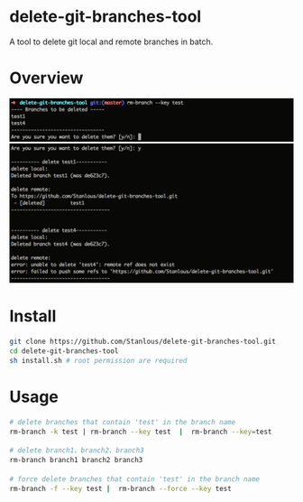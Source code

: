 # delete-git-branches-tool
A tool to delete git local and remote branches in batch.

# Overview
![a](https://raw.githubusercontent.com/Stanlous/delete-git-branches-tool/master/img/introduction-a.png)
![b](https://raw.githubusercontent.com/Stanlous/delete-git-branches-tool/master/img/introduction-b.png)

# Install
```sh
git clone https://github.com/Stanlous/delete-git-branches-tool.git
cd delete-git-branches-tool
sh install.sh # root permission are required
```
# Usage
```sh
# delete branches that contain 'test' in the branch name
rm-branch -k test | rm-branch --key test  |  rm-branch --key=test 

# delete branch1、branch2、branch3
rm-branch branch1 branch2 branch3

# force delete branches that contain 'test' in the branch name
rm-branch -f --key test |  rm-branch --force --key test
```
